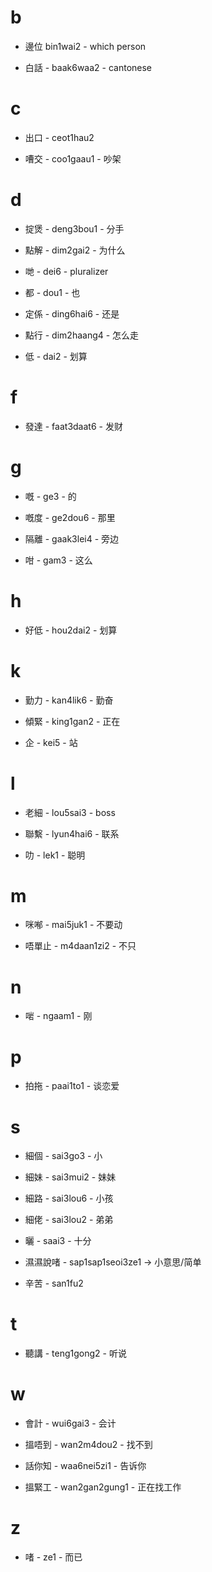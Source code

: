# b

- 邊位 bin1wai2 - which person

- 白話 - baak6waa2 - cantonese

# c

- 出口 - ceot1hau2

- 嘈交 - coo1gaau1 - 吵架

# d

- 掟煲 - deng3bou1 - 分手

- 點解 - dim2gai2 - 为什么

- 哋 - dei6 - pluralizer

- 都 - dou1 - 也

- 定係 - ding6hai6 - 还是

- 點行 - dim2haang4 - 怎么走

- 低 - dai2 - 划算

# f

- 發達 - faat3daat6 - 发财

# g

- 嘅 - ge3 - 的

- 嘅度 - ge2dou6 - 那里

- 隔離 - gaak3lei4 - 旁边

- 咁 - gam3 - 这么

# h

- 好低 - hou2dai2 - 划算

# k

- 勤力 - kan4lik6 - 勤奋

- 傾緊 - king1gan2 - 正在

- 企 - kei5 - 站

# l

- 老細 - lou5sai3 - boss

- 聯繫 - lyun4hai6 - 联系

- 叻 - lek1 - 聪明

# m

- 咪喐 - mai5juk1 - 不要动

- 唔單止 - m4daan1zi2 - 不只

# n

- 啱 - ngaam1 - 刚

# p

- 拍拖 - paai1to1 - 谈恋爱

# s

- 細個 - sai3go3 - 小

- 細妹 - sai3mui2 - 妹妹

- 細路 - sai3lou6 - 小孩

- 細佬 - sai3lou2 - 弟弟

- 曬 - saai3 - 十分

- 濕濕說啫 - sap1sap1seoi3ze1 -> 小意思/简单

- 辛苦 - san1fu2

# t

- 聽講 - teng1gong2 - 听说

# w

- 會計 - wui6gai3 - 会计

- 搵唔到 - wan2m4dou2 - 找不到

- 話你知 - waa6nei5zi1 - 告诉你

- 搵緊工 - wan2gan2gung1 - 正在找工作

# z

- 啫 - ze1 - 而已